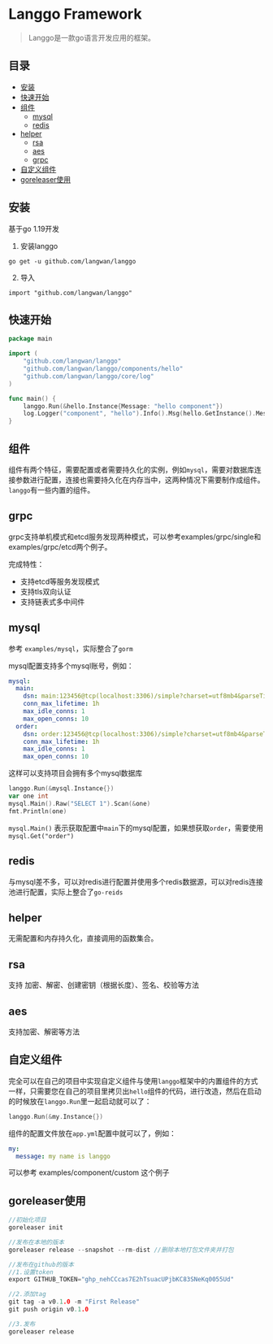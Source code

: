 # Langgo Framework

> Langgo是一款go语言开发应用的框架。


## 目录

- [安装](#安装)
- [快速开始](#快速开始)
- [组件](#组件)
    - [mysql](#mysql)
    - [redis](#redis)
- [helper](#helper)
    - [rsa](#rsa)
    - [aes](#aes)
    - [grpc](#grpc)
- [自定义组件](#自定义组件)
- [goreleaser使用](#goreleaser使用)


## 安装

基于go 1.19开发

1. 安装langgo
```
go get -u github.com/langwan/langgo
```

2. 导入
```
import "github.com/langwan/langgo"
```


## 快速开始

```go
package main

import (
	"github.com/langwan/langgo"
	"github.com/langwan/langgo/components/hello"
	"github.com/langwan/langgo/core/log"
)

func main() {
	langgo.Run(&hello.Instance{Message: "hello component"})
	log.Logger("component", "hello").Info().Msg(hello.GetInstance().Message)
}
```

## 组件

组件有两个特征，需要配置或者需要持久化的实例，例如`mysql`，需要对数据库连接参数进行配置，连接也需要持久化在内存当中，这两种情况下需要制作成组件。`langgo`有一些内置的组件。


## grpc

grpc支持单机模式和etcd服务发现两种模式，可以参考examples/grpc/single和examples/grpc/etcd两个例子。

完成特性：

* 支持etcd等服务发现模式
* 支持tls双向认证
* 支持链表式多中间件

## mysql

参考 `examples/mysql`，实际整合了`gorm`

mysql配置支持多个mysql账号，例如：

```yaml
mysql:
  main:
    dsn: main:123456@tcp(localhost:3306)/simple?charset=utf8mb4&parseTime=True&loc=Local
    conn_max_lifetime: 1h
    max_idle_conns: 1
    max_open_conns: 10
  order:
    dsn: order:123456@tcp(localhost:3306)/simple?charset=utf8mb4&parseTime=True&loc=Local
    conn_max_lifetime: 1h
    max_idle_conns: 1
    max_open_conns: 10

```

这样可以支持项目会拥有多个mysql数据库

```go
langgo.Run(&mysql.Instance{})
var one int
mysql.Main().Raw("SELECT 1").Scan(&one)
fmt.Println(one)
```

`mysql.Main()` 表示获取配置中`main`下的mysql配置，如果想获取`order`，需要使用 `mysql.Get("order")`

## redis

与mysql差不多，可以对redis进行配置并使用多个redis数据源，可以对redis连接池进行配置，实际上整合了`go-reids`


## helper

无需配置和内存持久化，直接调用的函数集合。

## rsa

支持 加密、解密、创建密钥（根据长度）、签名、校验等方法

## aes

支持加密、解密等方法

## 自定义组件

完全可以在自己的项目中实现自定义组件与使用`langgo`框架中的内置组件的方式一样，只需要您在自己的项目里拷贝出`hello`组件的代码，进行改造，然后在启动的时候放在`langgo.Run`里一起启动就可以了：

```go
langgo.Run(&my.Instance{})
```

组件的配置文件放在`app.yml`配置中就可以了，例如：
```yaml
my:
  message: my name is langgo
```

可以参考 examples/component/custom 这个例子

## goreleaser使用

```go
//初始化项目
goreleaser init

//发布在本地的版本
goreleaser release --snapshot --rm-dist //删除本地打包文件夹并打包

//发布在github的版本
//1.设置token
export GITHUB_TOKEN="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"

//2.添加tag
git tag -a v0.1.0 -m "First Release"
git push origin v0.1.0

//3.发布
goreleaser release
```

